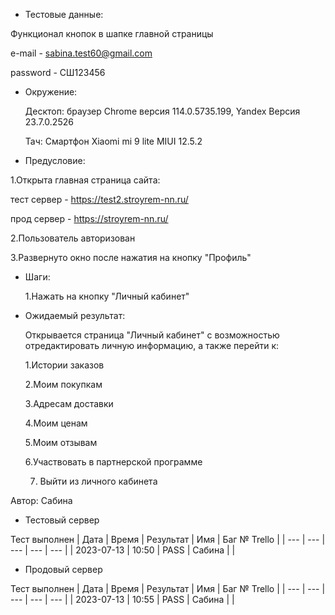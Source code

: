 * Тестовые данные:

 Функционал кнопок в шапке главной страницы
 
 e-mail - sabina.test60@gmail.com
 
 password - СШ123456
 
 * Окружение: 

	Десктоп: браузер Chrome версия 114.0.5735.199, Yandex Версия 23.7.0.2526
	
	Тач: Cмартфон Xiaomi mi 9 lite MIUI 12.5.2
 
* Предусловие:

 1.Открыта главная страница сайта:
 
 тест сервер - https://test2.stroyrem-nn.ru/
 
 прод сервер - https://stroyrem-nn.ru/
 
 2.Пользователь авторизован
 
 3.Развернуто окно после нажатия на кнопку "Профиль"

* Шаги:

  1.Нажать на кнопку "Личный кабинет"

* Ожидаемый результат:

   Открывается страница "Личный кабинет" с возможностью отредактировать личную информацию, а также перейти к:
   
    1.Истории заказов
	
    2.Моим покупкам
	
    3.Адресам доставки
	
    4.Моим ценам
	
	5.Моим отзывам
	
	6.Участвовать в партнерской программе
	
	7. Выйти из личного кабинета
  


Автор: Сабина

* Тестовый сервер 

Тест выполнен
| Дата | Время | Результат | Имя | Баг № Trello |
| --- | --- | --- | --- | --- |
| 2023-07-13 | 10:50 | PASS | Сабина |   | 

* Продовый сервер

Тест выполнен
| Дата | Время | Результат | Имя | Баг № Trello |
| --- | --- | --- | --- | --- |
| 2023-07-13 | 10:55 | PASS | Сабина |   | 
